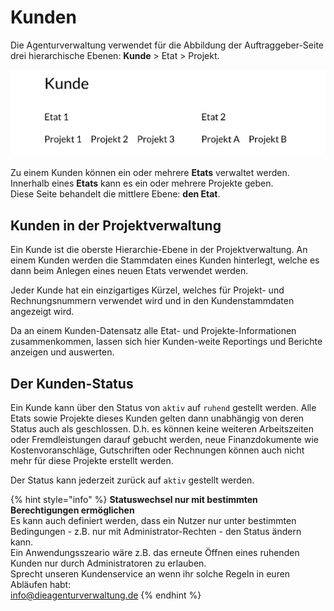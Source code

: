 # Kunden

Die Agenturverwaltung verwendet für die Abbildung der Auftraggeber-Seite drei hierarchische Ebenen: **Kunde** &gt; Etat &gt; Projekt. 

![](../../.gitbook/assets/1.png)

Zu einem Kunden können ein oder mehrere **Etats** verwaltet werden.   
Innerhalb eines **Etats** kann es ein oder mehrere Projekte geben.  
Diese Seite behandelt die mittlere Ebene: **den Etat**.

## Kunden in der Projektverwaltung

Ein Kunde ist die oberste Hierarchie-Ebene in der Projektverwaltung. An einem Kunden werden die Stammdaten eines Kunden hinterlegt, welche es dann beim Anlegen eines neuen Etats verwendet werden.

Jeder Kunde hat ein einzigartiges Kürzel, welches für Projekt- und Rechnungsnummern verwendet wird und in den Kundenstammdaten angezeigt wird.

Da an einem Kunden-Datensatz alle Etat- und Projekte-Informationen zusammenkommen, lassen sich hier Kunden-weite Reportings und Berichte anzeigen und auswerten.

## Der Kunden-Status

Ein Kunde kann über den Status von `aktiv` auf `ruhend` gestellt werden. Alle Etats sowie Projekte dieses Kunden gelten dann unabhängig von deren Status auch als geschlossen. D.h. es können keine weiteren Arbeitszeiten oder Fremdleistungen darauf gebucht werden, neue Finanzdokumente wie Kostenvoranschläge, Gutschriften oder Rechnungen können auch nicht mehr für diese Projekte erstellt werden.

Der Status kann jederzeit zurück auf `aktiv` gestellt werden.

{% hint style="info" %}
**Statuswechsel nur mit bestimmten Berechtigungen ermöglichen**  
Es kann auch definiert werden, dass ein Nutzer nur unter bestimmten Bedingungen - z.B. nur mit Administrator-Rechten -  den Status ändern kann.   
Ein Anwendungsszeario wäre z.B. das erneute Öffnen eines ruhenden Kunden nur durch Administratoren zu erlauben.  
Sprecht unseren Kundenservice an wenn ihr solche Regeln in euren Abläufen habt:  
info@dieagenturverwaltung.de
{% endhint %}



